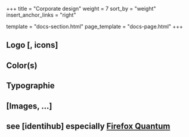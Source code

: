 +++
title = "Corporate design"
weight = 7
sort_by = "weight"
insert_anchor_links = "right"

template = "docs-section.html"
page_template = "docs-page.html"
+++

## Logo [, icons]

## Color(s)

## Typographie

## [Images, ...]

## see [identihub] especially [Firefox Quantum](https://demo.identihub.co/firefox#/)
